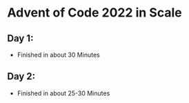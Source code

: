 # Advent of Code 2022 in Scale
## Day 1:
- Finished in about 30 Minutes
## Day 2:
- Finished in about 25-30 Minutes
